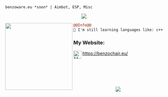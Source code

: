 ```
benzoware.eu *soon* | Aimbot, ESP, Misc
```
<p align="center">
  <img src="https://readme-typing-svg.herokuapp.com/?center=true&vCenter=true&color=016EEA&width=500&lines=Welcome+|+benzoware.eu" />
</p>

<img align="left" height="215" src="https://cdn.discordapp.com/attachments/968617865542529075/969389959331070022/kisspng-artist-pixel-art-lemon-demon-5d0905ab003381.2116298415608723630008.png"/>

```diff
@@Info@@
🚀 I'm still learning languages like: c++ / c# / js / py

```

### My Website:

<img align="left" alt="My Website" width="26px" src="https://raw.githubusercontent.com/issagloxk/benzochair.eu/main/favicon.ico" />https://benzochair.eu/
<br /><br /><br /><br /><br /><br />
<p align="center"><img src=https://profile-counter.glitch.me/issagloxk/count.svg></p>
<br />

